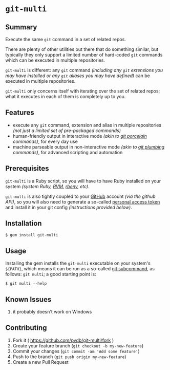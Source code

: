 # `git-multi`

## Summary

Execute the same `git` command in a set of related repos.

There are plenty of other utilities out there that do something similar, but typically they only support a limited number of hard-coded `git` commands which can be executed in multiple repositories.

`git-multi` is different: any `git` command _(including any `git` extensions you may have installed or any `git` aliases you may have defined)_ can be executed in multiple repositories.

`git-multi` only concerns itself with iterating over the set of related repos; what it executes in each of them is completely up to you.

## Features

* execute any `git` command, extension and alias in multiple repositories _(not just a limited set of pre-packaged commands)_
* human-friendly output in interactive mode _(akin to [git porcelain][p-p] commands)_, for every day use
* machine parseable output in non-interactive mode _(akin to [git plumbing][p-p] commands)_, for advanced scripting and automation

[p-p]:    https://git-scm.com/book/en/v2/Git-Internals-Plumbing-and-Porcelain

## Prerequisites

`git-multi` is a Ruby script, so you will have to have Ruby installed on your system _(system Ruby, [RVM][], [rbenv][], etc)_.

`git-multi` is also tightly coupled to your [GitHub][] account _(via the github API)_, so you will also need to generate a so-called [personal access token][token] and install it in your git config _(instructions provided below)_.

[rvm]:    https://rvm.io
[rbenv]:  http://rbenv.org
[github]: https://github.com
[token]:  https://github.com/settings/tokens

## Installation

    $ gem install git-multi

## Usage

Installing the gem installs the `git-multi` executable on your system's `${PATH}`, which means it can be run as a so-called [git subcommand](https://git.github.io/htmldocs/howto/new-command.html#:~:text=Runtime%20environment), as follows: `git multi`; a good starting point is:

    $ git multi --help

## Known Issues

1. it probably doesn't work on Windows

## Contributing

1. Fork it ( https://github.com/pvdb/git-multi/fork )
2. Create your feature branch (`git checkout -b my-new-feature`)
3. Commit your changes (`git commit -am 'Add some feature'`)
4. Push to the branch (`git push origin my-new-feature`)
5. Create a new Pull Request
